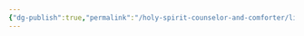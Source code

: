 ```yaml
---
{"dg-publish":true,"permalink":"/holy-spirit-counselor-and-comforter/limits-to-therapy/","created":"2023-03-03T23:16:15.238-08:00","updated":"2023-03-03T23:20:16.930-08:00"}
---
```


